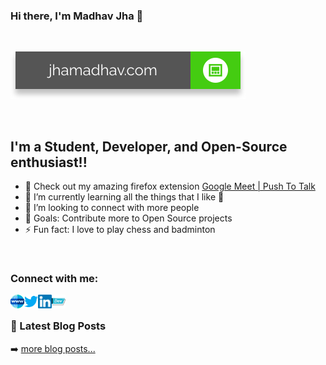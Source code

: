 ### Hi there, I'm Madhav Jha 👋
<br>

[![Website](./media/website.svg)](https://jhamadhav.com) 

<br>

## I'm a Student, Developer, and Open-Source enthusiast!!

- 🔭 Check out my amazing firefox extension [Google Meet | Push To Talk](https://addons.mozilla.org/en-US/firefox/addon/google-push-to-talk/)
- 🌱 I’m currently learning all the things that I like 🤣
- 👯 I’m looking to connect with more people
- 🥅 Goals: Contribute more to Open Source projects
- ⚡ Fun fact: I love to play chess and badminton

<br>

### Connect with me:

[<img align="left" alt="jhamadhav.com" width="22px" src="./media/logos/website.svg" />](https://jhamadhav.com)
[<img align="left" alt="jhamadhav28 | Twitter" width="22px" src="./media/logos/twitter.svg" />](https://twitter.com/jhamadhav28)
[<img align="left" alt="jhamadhav | LinkedIn" width="22px" src="./media/logos/linkedin.svg" />](https://www.linkedin.com/in/jhamadhav/)
[<img align="left" alt="jhamadhav | LinkedIn" width="22px" src="./media/logos/dev.svg" />](https://dev.to/jhamadhav/)

<br />

### 📕 Latest Blog Posts

<!-- BLOG-POST-LIST:START -->

<!-- BLOG-POST-LIST:END -->

➡️ [more blog posts...](https://dev.to/jhamadhav/)
